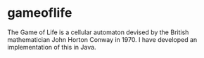 # gameoflife
The Game of Life is a cellular automaton devised by the British mathematician John Horton Conway in 1970. I have developed an implementation of this in Java.
